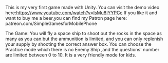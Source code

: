This is my very first game made with Unity.
You can visit the demo video here:https://www.youtube.com/watch?v=IsMu8IYYPCc
If you like it and want to buy me a beer,you can find my Patron page here: patreon.com/SimpleGamesforMobilePhone

The Game:
You will fly a space ship to shoot out the rocks in the space as many as you can.but the ammunition is limited, and you can only replenish your supply by shooting the correct answer box.
You can choose the Practice mode which there is no Enemy Ship ,and the questions' number are limited between  0 to 10. It is a very friendly mode for kids.
